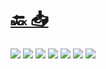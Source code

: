 #
# [🔙 ](../../)    <a href="../pdfs/120_🧑 Cliente_🧑⬜ Contrato.pdf">📥</a>
 <img src="page0.jpg">   <img src="page1.jpg">   <img src="page2.jpg">   <img src="page3.jpg">   <img src="page4.jpg">   <img src="page5.jpg">   <img src="page6.jpg"> 

            
                